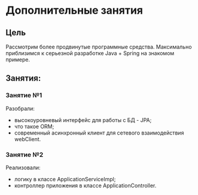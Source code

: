 # Дополнительные занятия

## Цель

Рассмотрим более продвинутые программные средства. 
Максимально приблизимся к серьезной разработке Java + Spring на знакомом примере.

## Занятия:

### Занятие №1

Разобрали: 
- высокоуровневый интерфейс для работы с БД - JPA;
- что такое ORM;
- современный асинхронный клиент для сетевого взаимодействия webClient.

### Занятие №2

Реализовали:
- логику в классе ApplicationServiceImpl;
- контроллер приложения в классе ApplicationController.